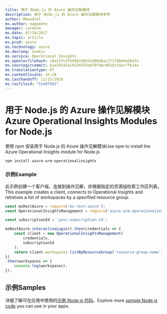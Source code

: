```yaml
---
title: 用于 Node.js 的 Azure 操作见解模块
description: 用于 Node.js 的 Azure 操作见解模块参考
author: MGoedtel
ms.author: magoedte
manager: carmonm
ms.date: 07/18/2017
ms.topic: article
ms.prod: azure
ms.technology: azure
ms.devlang: nodejs
ms.service: Operational Insights
ms.openlocfilehash: c8a137c4759982e0551d9048ac271780e6a68afe
ms.sourcegitcommit: b1e29342a19524f43ed70f4bc961dcfdacffb14a
ms.translationtype: HT
ms.contentlocale: zh-CN
ms.lasthandoff: 11/15/2018
ms.locfileid: "51497501"
---
```

# <a name="azure-operational-insights-modules-for-nodejs"></a><span data-ttu-id="50896-103">用于 Node.js 的 Azure 操作见解模块</span><span class="sxs-lookup"><span data-stu-id="50896-103">Azure Operational Insights Modules for Node.js</span></span>

<span data-ttu-id="50896-104">使用 npm 安装用于 Node.js 的 Azure 操作见解模块</span><span class="sxs-lookup"><span data-stu-id="50896-104">Use npm to install the Azure Operational Insights module for Node.js</span></span>

```bash
npm install azure-arm-operationalinsights
```

### <a name="example"></a><span data-ttu-id="50896-105">示例</span><span class="sxs-lookup"><span data-stu-id="50896-105">Example</span></span> 

<span data-ttu-id="50896-106">此示例创建一个客户端，连接到操作见解，并根据指定的资源组检索工作区列表。</span><span class="sxs-lookup"><span data-stu-id="50896-106">This example creates a client, connects to Operational Insights and retreives a list of workspaces by a specified resource group.</span></span>

```javascript
const msRestAzure = require('ms-rest-azure');
const OperationalInsightsManagement = require('azure-arm-operationalinsights');

const subscriptionId = 'your-subscription-id';

msRestAzure.interactiveLogin().then(credentials => {
    const client = new OperationalInsightsManagement(
        credentials,
        subscriptionId
    );
    return client.workspaces.listByResourceGroup('resource-group-name');
})
.then(workspaces => {
    console.log(workspaces);
});
``` 

## <a name="samples"></a><span data-ttu-id="50896-107">示例</span><span class="sxs-lookup"><span data-stu-id="50896-107">Samples</span></span>

<span data-ttu-id="50896-108">详细了解可在应用中使用的[示例 Node.js 代码](https://azure.microsoft.com/resources/samples/?platform=nodejs)。</span><span class="sxs-lookup"><span data-stu-id="50896-108">Explore more [sample Node.js code](https://azure.microsoft.com/resources/samples/?platform=nodejs) you can use in your apps.</span></span>
